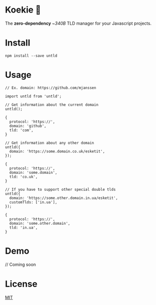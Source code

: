 # Koekie 🍪

The **zero-dependency** ~_340B_ TLD manager for your Javascript projects.

# Install

```
npm install --save untld
```

# Usage

```
// Ex. domain: https://github.com/mjanssen

import untld from 'untld';

// Get information about the current domain
untld();

{
  protocol: 'https://',
  domain: 'github',
  tld: 'com',
}

// Get information about any other domain
untld({
  domain: 'https://some.domain.co.uk/esketit',
});

{
  protocol: 'https://',
  domain: 'some.domain',
  tld: 'co.uk',
}

// If you have to support other special double tlds
untld({
  domain: 'https://some.other.domain.in.ua/esketit',
  customTlds: ['in.ua'],
});

{
  protocol: 'https://',
  domain: 'some.other.domain',
  tld: 'in.ua',
}
```

# Demo

// Coming soon

# License

[MIT](https://oss.ninja/mit/mjanssen/)
